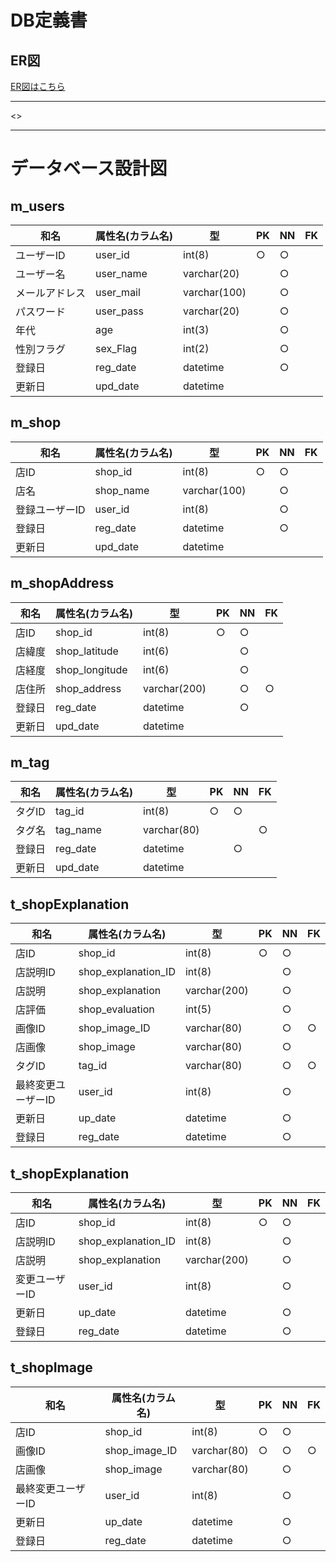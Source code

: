 # DB定義書
## ER図
[ER図はこちら]()

*****
<>

*****

# データベース設計図

## m_users

|和名|属性名(カラム名)|型|PK|NN|FK|
|---|-----|--|--|--|--|
|ユーザーID|user_id|int(8)|○|○||
|ユーザー名|user_name|varchar(20)||○||
|メールアドレス|user_mail|varchar(100)||○||
|パスワード|user_pass|varchar(20)||○||
|年代|age|int(3)||○||
|性別フラグ|sex_Flag|int(2)||○||
|登録日|reg_date|datetime||○||
|更新日|upd_date|datetime||||

## m_shop

|和名|属性名(カラム名)|型|PK|NN|FK|
|---|-----|--|--|--|--|
|店ID|shop_id|int(8)|○|○||
|店名|shop_name|varchar(100)||○||
|登録ユーザーID|user_id|int(8)||○||
|登録日|reg_date|datetime||○||
|更新日|upd_date|datetime||||

## m_shopAddress

|和名|属性名(カラム名)|型|PK|NN|FK|
|---|-----|--|--|--|--|
|店ID|shop_id|int(8)|○|○||
|店緯度|shop_latitude|int(6)||○||
|店経度|shop_longitude|int(6)||○||
|店住所|shop_address|varchar(200)||○|○|
|登録日|reg_date|datetime||○||
|更新日|upd_date|datetime||||

## m_tag

|和名|属性名(カラム名)|型|PK|NN|FK|
|---|-----|--|--|--|--|
|タグID|tag_id|int(8)|○|○||
|タグ名|tag_name|varchar(80)|||○|
|登録日|reg_date|datetime||○||
|更新日|upd_date|datetime||||

## t_shopExplanation

|和名|属性名(カラム名)|型|PK|NN|FK|
|---|-----|--|--|--|--|
|店ID|shop_id|int(8)|○|○||
|店説明ID|shop_explanation_ID|int(8)||○||
|店説明|shop_explanation|varchar(200)||○||
|店評価|shop_evaluation|int(5)||○||
|画像ID|shop_image_ID|varchar(80)||○|○|
|店画像|shop_image|varchar(80)||○||
|タグID|tag_id|varchar(80)||○|○|
|最終変更ユーザーID|user_id|int(8)||○||
|更新日|up_date|datetime||○||
|登録日|reg_date|datetime||○||

## t_shopExplanation

|和名|属性名(カラム名)|型|PK|NN|FK|
|---|-----|--|--|--|--|
|店ID|shop_id|int(8)|○|○||
|店説明ID|shop_explanation_ID|int(8)||○||
|店説明|shop_explanation|varchar(200)||○||
|変更ユーザーID|user_id|int(8)||○||
|更新日|up_date|datetime||○||
|登録日|reg_date|datetime||○||

## t_shopImage

|和名|属性名(カラム名)|型|PK|NN|FK|
|---|-----|--|--|--|--|
|店ID|shop_id|int(8)|○|○||
|画像ID|shop_image_ID|varchar(80)|○|○|○|
|店画像|shop_image|varchar(80)||○||
|最終変更ユーザーID|user_id|int(8)||○||
|更新日|up_date|datetime||○||
|登録日|reg_date|datetime||○||
